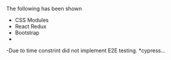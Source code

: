 The following has been shown

- CSS Modules
- React Redux
- Bootstrap
- 

-Due to time constrint did not implement E2E testing. *cypress...